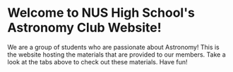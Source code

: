 # Welcome to NUS High School's Astronomy Club Website!

We are a group of students who are passionate about Astronomy! This is the website hosting the materials
that are provided to our members. Take a look at the tabs above to check out these materials.
Have fun!
